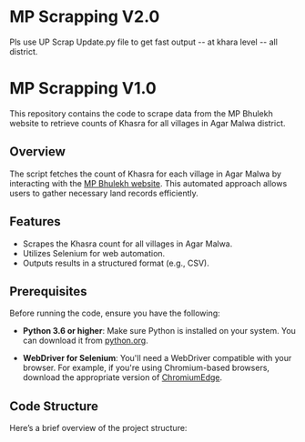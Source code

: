 # MP Scrapping V2.0

Pls use UP Scrap Update.py file to get fast output -- at khara level -- all district.

# MP Scrapping V1.0

This repository contains the code to scrape data from the MP Bhulekh website to retrieve counts of Khasra for all villages in Agar Malwa district.

## Overview

The script fetches the count of Khasra for each village in Agar Malwa by interacting with the [MP Bhulekh website](https://mpbhulekh.gov.in/). This automated approach allows users to gather necessary land records efficiently.

## Features

- Scrapes the Khasra count for all villages in Agar Malwa.
- Utilizes Selenium for web automation.
- Outputs results in a structured format (e.g., CSV).

## Prerequisites

Before running the code, ensure you have the following:

- **Python 3.6 or higher**: Make sure Python is installed on your system. You can download it from [python.org](https://www.python.org/downloads/).

- **WebDriver for Selenium**: You'll need a WebDriver compatible with your browser. For example, if you're using Chromium-based browsers, download the appropriate version of [ChromiumEdge](https://developer.microsoft.com/en-us/microsoft-edge/tools/webdriver/).

## Code Structure

Here’s a brief overview of the project structure:

